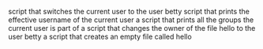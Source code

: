  script that switches the current user to the user betty
script that prints the effective username of the current user
a script that prints all the groups the current user is part of
a script that changes the owner of the file hello to the user betty
a script that creates an empty file called hello
